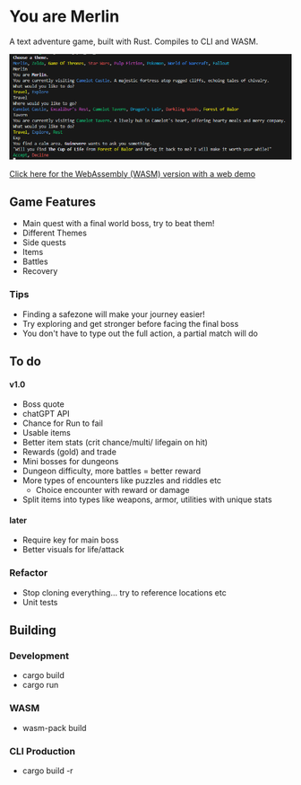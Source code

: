 # You are Merlin

A text adventure game, built with Rust. Compiles to CLI and WASM.

![CLI Screenshot](screenshots/CLI-screenshot.png)

[Click here for the WebAssembly (WASM) version with a web demo](https://github.com/hseager/you-are-merlin-www)

## Game Features

- Main quest with a final world boss, try to beat them!
- Different Themes
- Side quests
- Items
- Battles
- Recovery

### Tips

- Finding a safezone will make your journey easier!
- Try exploring and get stronger before facing the final boss
- You don't have to type out the full action, a partial match will do

## To do

#### v1.0
- Boss quote
- chatGPT API
- Chance for Run to fail
- Usable items
- Better item stats (crit chance/multi/ lifegain on hit)
- Rewards (gold) and trade
- Mini bosses for dungeons
- Dungeon difficulty, more battles = better reward
- More types of encounters like puzzles and riddles etc
    - Choice encounter with reward or damage
- Split items into types like weapons, armor, utilities with unique stats

#### later
- Require key for main boss
- Better visuals for life/attack

### Refactor

- Stop cloning everything... try to reference locations etc
- Unit tests

## Building

### Development

- cargo build
- cargo run

### WASM

- wasm-pack build

### CLI Production

- cargo build -r


